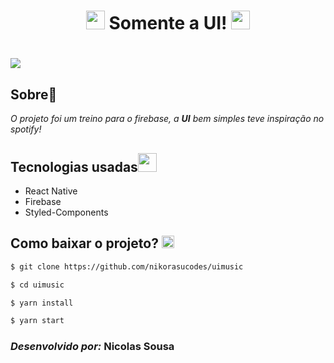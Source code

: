 <h1 align="center">
    <img src="https://emoji.gg/assets/emoji/2891_RedAlert.gif" width="30"> Somente a UI! <img src="https://emoji.gg/assets/emoji/2891_RedAlert.gif" width="30">
</h1>

<h1>
<img src="src/imgs/teste.gif">
</h1>

## **Sobre**📄

_O projeto foi um treino para o firebase, a **UI** bem simples teve inspiração no spotify!_

## **Tecnologias usadas**<img src="https://camo.githubusercontent.com/63371d36886ee658f5a97401f393e1ab1684b2fd3de674b8f5efc7d410b2a3d0/68747470733a2f2f6d656469612e67697068792e636f6d2f6d656469612f57556c706c634d704f43456d5447427442572f67697068792e676966" width="30">

- React Native
- Firebase
- Styled-Components

## **Como baixar o projeto?** <img src="https://emoji.gg/assets/emoji/6411-t-omato-think.png" width="20">


```bash
$ git clone https://github.com/nikorasucodes/uimusic

$ cd uimusic

$ yarn install

$ yarn start
```

### _Desenvolvido por:_ **Nicolas Sousa**